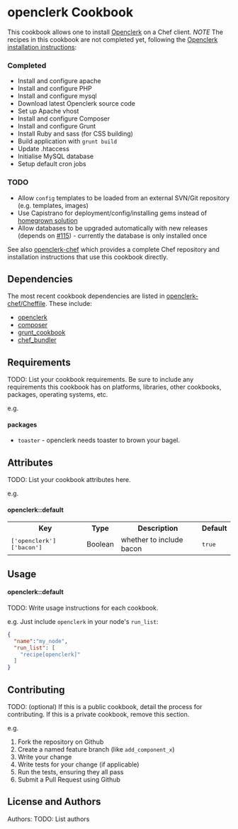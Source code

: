 openclerk Cookbook
==================

This cookbook allows one to install [Openclerk](http://openclerk.org) on a Chef client. *NOTE* The recipes in this cookbook are not completed yet, following the [Openclerk installation instructions](https://github.com/soundasleep/openclerk/blob/master/INSTALL.md):

### Completed

* Install and configure apache
* Install and configure PHP
* Install and configure mysql
* Download latest Openclerk source code
* Set up Apache vhost
* Install and configure Composer
* Install and configure Grunt
* Install Ruby and sass (for CSS building)
* Build application with `grunt build`
* Update .htaccess
* Initialise MySQL database
* Setup default cron jobs

### TODO

* Allow `config` templates to be loaded from an external SVN/Git repository (e.g. templates, images)
* Use Capistrano for deployment/config/installing gems instead of [homegrown solution](https://github.com/soundasleep/chef_bundler)
* Allow databases to be upgraded automatically with new releases (depends on [#115](http://redmine.jevon.org/issues/115)) - currently the database is only installed once

See also [openclerk-chef](https://github.com/soundasleep/openclerk-chef) which provides a complete Chef repository and installation instructions that use this cookbook directly.

Dependencies
------------

The most recent cookbook dependencies are listed in [openclerk-chef/Cheffile](https://github.com/soundasleep/openclerk-chef/blob/master/Cheffile). These include:

* [openclerk](https://github.com/soundasleep/openclerk-cookbook)
* [composer](https://github.com/Morphodo/chef-composer)
* [grunt_cookbook](https://github.com/MattSurabian/grunt_cookbook)
* [chef_bundler](https://github.com/soundasleep/chef_bundler)

Requirements
------------
TODO: List your cookbook requirements. Be sure to include any requirements this cookbook has on platforms, libraries, other cookbooks, packages, operating systems, etc.

e.g.
#### packages
- `toaster` - openclerk needs toaster to brown your bagel.

Attributes
----------
TODO: List your cookbook attributes here.

e.g.
#### openclerk::default
<table>
  <tr>
    <th>Key</th>
    <th>Type</th>
    <th>Description</th>
    <th>Default</th>
  </tr>
  <tr>
    <td><tt>['openclerk']['bacon']</tt></td>
    <td>Boolean</td>
    <td>whether to include bacon</td>
    <td><tt>true</tt></td>
  </tr>
</table>

Usage
-----
#### openclerk::default
TODO: Write usage instructions for each cookbook.

e.g.
Just include `openclerk` in your node's `run_list`:

```json
{
  "name":"my_node",
  "run_list": [
    "recipe[openclerk]"
  ]
}
```

Contributing
------------
TODO: (optional) If this is a public cookbook, detail the process for contributing. If this is a private cookbook, remove this section.

e.g.
1. Fork the repository on Github
2. Create a named feature branch (like `add_component_x`)
3. Write your change
4. Write tests for your change (if applicable)
5. Run the tests, ensuring they all pass
6. Submit a Pull Request using Github

License and Authors
-------------------
Authors: TODO: List authors

